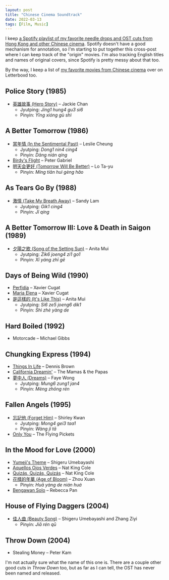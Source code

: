 ```yaml
---
layout: post
title: "Chinese Cinema Soundtrack"
date: 2022-03-13
tags: [Film, Music]
---
```


I keep [a Spotify playlist of my favorite needle drops and OST cuts from Hong
Kong and other Chinese
cinema](https://open.spotify.com/playlist/0PYLm4qgl0GdWBMwCUX86p?si=359f9472489f4105).
Spotify doesn't have a good mechanism for annotation, so I'm starting to put
together this cross-post where I can keep track of the "origin" movies. I'm
also tracking English titles and names of original covers, since Spotify is
pretty messy about that too.

By the way, I keep a list of [my favorite movies from Chinese
cinema](https://letterboxd.com/benjcunningham/list/chinese-cinema/) over on
Letterboxd too.

## Police Story (1985)

- [英雄故事 (Hero Story)][hero-story] – Jackie Chan
    - Jyutping: _Jing1 hung4 gu3 si6_
    - Pinyin: _Yīng xióng gù shì_

## A Better Tomorrow (1986)

- [當年情 (In the Sentimental Past)][in-the-sentimental-past] – Leslie Cheung
    - Jyutping: _Dong1 nin4 cing4_
    - Pinyin: _Dāng nián qíng_
- [Birdy's Flight][birdys-flight] – Peter Gabriel
- [明天会更好 (Tomorrow Will Be Better)][tomorrow-will-be-better] – Lo Ta-yu
    - Pinyin: _Míng tiān huì gèng hǎo_

## As Tears Go By (1988)

- [激情 (Take My Breath Away)][take-my-breath-away] – Sandy Lam
    - Jyutping: _Gik1 cing4_
    - Pinyin: _Jī qíng_

## A Better Tomorrow III: Love & Death in Saigon (1989)

- [夕陽之歌 (Song of the Setting Sun)][song-of-the-setting-sun] – Anita Mui
    - Jyutping: _Zik6 joeng4 zi1 go1_
    - Pinyin: _Xī yáng zhī gē_

## Days of Being Wild (1990)

- [Perfidia][perfidia] – Xavier Cugat
- [Maria Elena][maria-elena] – Xavier Cugat
- [是這樣的 (It's Like This)][its-like-this] – Anita Mui
    - Jyutping: _Si6 ze5 joeng6 dik1_
    - Pinyin: _Shì zhè yàng de_

## Hard Boiled (1992)

- Motorcade – Michael Gibbs

## Chungking Express (1994)

- [Things In Life][california-dreamin] – Dennis Brown
- [California Dreamin'][california-dreamin] – The Mamas & the Papas
- [夢中人 (Dreams)][dreams] – Faye Wong
    - Jyutping: _Mung6 zung1 jan4_
    - Pinyin: _Mèng zhōng rén_

## Fallen Angels (1995)

- [忘記他 (Forget Him)][forget-him] – Shirley Kwan
    - Jyutping: _Mong4 gei3 taa1_
    - Pinyin: _Wàng jì tā_
- [Only You][only-you] – The Flying Pickets

## In the Mood for Love (2000)

- [Yumeji's Theme][yumejis-theme] – Shigeru Umebayashi
- [Aquellos Ojos Verdes][aquellos-ojos-verdes] – Nat King Cole
- [Quizás, Quizás, Quizás][quizas-quizas-quizas] – Nat King Cole
- [花樣的年華 (Age of Bloom)][age-of-bloom] – Zhou Xuan
    - Pinyin: _Huā yàng de nián huá_
- [Bengawan Solo][bengawan-solo] – Rebecca Pan

## House of Flying Daggers (2004)

- [佳人曲 (Beauty Song)][beauty-song] – Shigeru Umebayashi and Zhang Ziyi
    - Pinyin: _Jiā rén qū_

## Throw Down (2004)

- Stealing Money – Peter Kam

I'm not actually sure what the name of this one is. There are a couple other
good cuts in _Throw Down_ too, but as far as I can tell, the OST has never been
named and released.

[hero-story]: https://open.spotify.com/track/4ApxIZNf5Gq6avVFHIMC2r?si=981a591d7da64604
[in-the-sentimental-past]: https://open.spotify.com/track/4FPg984neDrmZI9gdtO2MX?si=c8d963e2983c4242
[birdys-flight]: https://open.spotify.com/track/3bJQAAKgDr6KhYSFl1o1Fd?si=e5c1fc36b2374908
[tomorrow-will-be-better]: https://open.spotify.com/track/5bcbAT32LJS87hklgOxUqM?si=a2cf2c1e441b407b
[take-my-breath-away]: https://open.spotify.com/track/30wpSSY9L6chr2BIcDfkBT?si=9c41beebd3c14c15
[song-of-the-setting-sun]: https://open.spotify.com/track/5tVzG4tw3M9VLkcQ0fOtgF?si=ee1638bdce6b4868
[perfidia]: https://open.spotify.com/track/5Xl2WouppBdIMNZonCTR6X?si=c8695150b59f454e
[maria-elena]: https://open.spotify.com/track/0mXXQUfJnv3EFtgvygtuRg?si=07a66f680b894b8d
[its-like-this]: https://open.spotify.com/track/02dXYaxNyzbljVCUS9pEnb?si=ebd2d6e442d34f20
[things-in-life]: https://open.spotify.com/track/5h1Y5ZU60rke2qJbQYGgBN?si=2e965cf2965a467d
[california-dreamin]: https://open.spotify.com/track/63rva3TBizr6x1Yp5uwKfD?si=034dafb73297413c
[dreams]: https://open.spotify.com/track/1SGPQAdXXDbcRX8kGoBiN3?si=d84c02fcc7ed4dde
[forget-him]: https://open.spotify.com/track/4BMsm71hl8wqqSbfAdgIHV?si=75ee5c9efdba4f80
[only-you]: https://open.spotify.com/track/1U2L6NW89IIy6Gw63C4eP2?si=4ec869f0ed6e4815
[yumejis-theme]: https://open.spotify.com/track/52qy0uvq5dZYpKkedpuVhF?si=d657b0b3ce9e4bc5
[aquellos-ojos-verdes]: https://open.spotify.com/track/53ZFAIzN7htdrrCaMymN9S?si=952b79b927cc475a
[quizas-quizas-quizas]: https://open.spotify.com/track/44iB3DCUbBVvfv66UDofCz?si=0a65292efe7b43c3
[age-of-bloom]: https://open.spotify.com/track/0XcriSFUf5aRPaBL0HbiPF?si=2291452b44464f96
[bengawan-solo]: https://open.spotify.com/track/6IP4liw7yNjzV9ulz0SoQr?si=6a14b78ba01141b5
[beauty-song]: https://open.spotify.com/track/1eyPs5DxBAml4NhJN6ZnY2?si=3c5239a6eba34041
